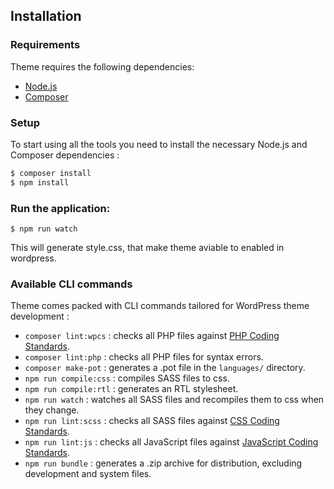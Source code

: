 Installation
---------------

### Requirements

Theme requires the following dependencies:

- [Node.js](https://nodejs.org/)
- [Composer](https://getcomposer.org/)


### Setup

To start using all the tools you need to install the necessary Node.js and Composer dependencies :

```sh
$ composer install
$ npm install
```

### Run the application:
`
$ npm run watch
`

This will generate style.css, that make theme aviable to enabled in wordpress.

### Available CLI commands

Theme comes packed with CLI commands tailored for WordPress theme development :

- `composer lint:wpcs` : checks all PHP files against [PHP Coding Standards](https://developer.wordpress.org/coding-standards/wordpress-coding-standards/php/).
- `composer lint:php` : checks all PHP files for syntax errors.
- `composer make-pot` : generates a .pot file in the `languages/` directory.
- `npm run compile:css` : compiles SASS files to css.
- `npm run compile:rtl` : generates an RTL stylesheet.
- `npm run watch` : watches all SASS files and recompiles them to css when they change.
- `npm run lint:scss` : checks all SASS files against [CSS Coding Standards](https://developer.wordpress.org/coding-standards/wordpress-coding-standards/css/).
- `npm run lint:js` : checks all JavaScript files against [JavaScript Coding Standards](https://developer.wordpress.org/coding-standards/wordpress-coding-standards/javascript/).
- `npm run bundle` : generates a .zip archive for distribution, excluding development and system files.
